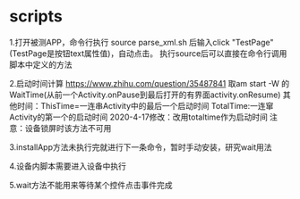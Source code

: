 # scripts
1.打开被测APP，命令行执行 source parse_xml.sh 后输入click "TestPage"(TestPage是按钮text属性值)，自动点击。
执行source后可以直接在命令行调用脚本中定义的方法

2.启动时间计算
https://www.zhihu.com/question/35487841
取am start -W 的WaitTime(从前一个Activity.onPause到最后打开的有界面activity.onResume)
其他时间：ThisTime=一连串Activity中的最后一个启动时间
TotalTime:一连窜Activity的第一个的启动时间
2020-4-17修改：改用totaltime作为启动时间
注意：设备锁屏时该方法不可用

3.installApp方法未执行完就进行下一条命令，暂时手动安装，研究wait用法

4.设备内脚本需要进入设备中执行

5.wait方法不能用来等待某个控件点击事件完成
